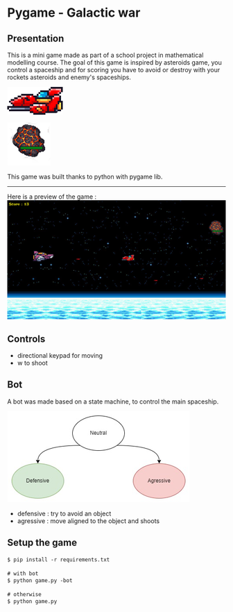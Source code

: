 # Pygame - Galactic war

## Presentation
This is a mini game made as part of a school project in mathematical modelling course. The goal of 
this game is inspired by asteroids game, you control a spaceship and for scoring you have to avoid or destroy with your rockets
asteroids and enemy's spaceships.

![enemy_spaceship](ressources/spaceship_red.png)

![asteroids image](ressources/asteroid/asteroid_4_4.png)

This game was built thanks to python with pygame lib.
___
Here is a preview of the game :
![game_exemple](ressources/game.png)

## Controls

- directional keypad for moving
- w to shoot

## Bot

A bot was made based on a state machine, to control the main spaceship.

![diagram](ressources/bot_diagram.jpg)

- defensive : try to avoid an object
- agressive : move aligned to the object and shoots

## Setup the game

```shell
$ pip install -r requirements.txt

# with bot
$ python game.py -bot

# otherwise
$ python game.py
```

